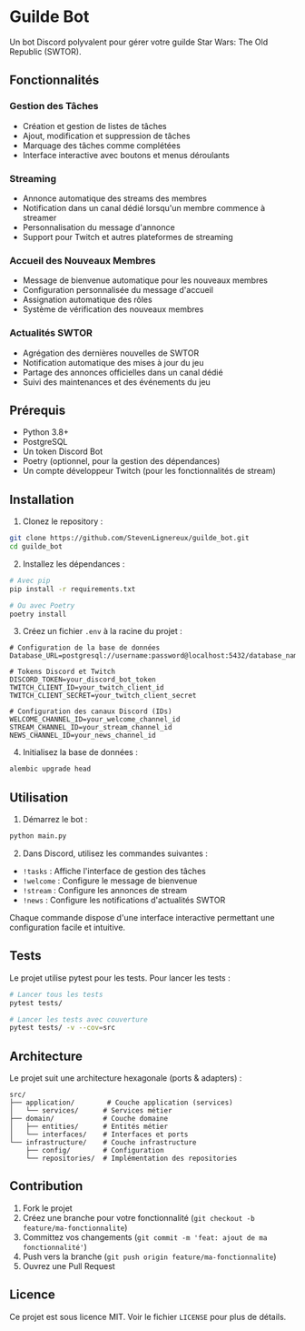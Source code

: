 # Guilde Bot

Un bot Discord polyvalent pour gérer votre guilde Star Wars: The Old Republic (SWTOR).

## Fonctionnalités

### Gestion des Tâches
- Création et gestion de listes de tâches
- Ajout, modification et suppression de tâches
- Marquage des tâches comme complétées
- Interface interactive avec boutons et menus déroulants

### Streaming
- Annonce automatique des streams des membres
- Notification dans un canal dédié lorsqu'un membre commence à streamer
- Personnalisation du message d'annonce
- Support pour Twitch et autres plateformes de streaming

### Accueil des Nouveaux Membres
- Message de bienvenue automatique pour les nouveaux membres
- Configuration personnalisée du message d'accueil
- Assignation automatique des rôles
- Système de vérification des nouveaux membres

### Actualités SWTOR
- Agrégation des dernières nouvelles de SWTOR
- Notification automatique des mises à jour du jeu
- Partage des annonces officielles dans un canal dédié
- Suivi des maintenances et des événements du jeu

## Prérequis

- Python 3.8+
- PostgreSQL
- Un token Discord Bot
- Poetry (optionnel, pour la gestion des dépendances)
- Un compte développeur Twitch (pour les fonctionnalités de stream)

## Installation

1. Clonez le repository :
```bash
git clone https://github.com/StevenLignereux/guilde_bot.git
cd guilde_bot
```

2. Installez les dépendances :
```bash
# Avec pip
pip install -r requirements.txt

# Ou avec Poetry
poetry install
```

3. Créez un fichier `.env` à la racine du projet :
```env
# Configuration de la base de données
Database_URL=postgresql://username:password@localhost:5432/database_name

# Tokens Discord et Twitch
DISCORD_TOKEN=your_discord_bot_token
TWITCH_CLIENT_ID=your_twitch_client_id
TWITCH_CLIENT_SECRET=your_twitch_client_secret

# Configuration des canaux Discord (IDs)
WELCOME_CHANNEL_ID=your_welcome_channel_id
STREAM_CHANNEL_ID=your_stream_channel_id
NEWS_CHANNEL_ID=your_news_channel_id
```

4. Initialisez la base de données :
```bash
alembic upgrade head
```

## Utilisation

1. Démarrez le bot :
```bash
python main.py
```

2. Dans Discord, utilisez les commandes suivantes :
- `!tasks` : Affiche l'interface de gestion des tâches
- `!welcome` : Configure le message de bienvenue
- `!stream` : Configure les annonces de stream
- `!news` : Configure les notifications d'actualités SWTOR

Chaque commande dispose d'une interface interactive permettant une configuration facile et intuitive.

## Tests

Le projet utilise pytest pour les tests. Pour lancer les tests :

```bash
# Lancer tous les tests
pytest tests/

# Lancer les tests avec couverture
pytest tests/ -v --cov=src
```

## Architecture

Le projet suit une architecture hexagonale (ports & adapters) :

```
src/
├── application/        # Couche application (services)
│   └── services/      # Services métier
├── domain/            # Couche domaine
│   ├── entities/      # Entités métier
│   └── interfaces/    # Interfaces et ports
└── infrastructure/    # Couche infrastructure
    ├── config/        # Configuration
    └── repositories/  # Implémentation des repositories
```

## Contribution

1. Fork le projet
2. Créez une branche pour votre fonctionnalité (`git checkout -b feature/ma-fonctionnalite`)
3. Committez vos changements (`git commit -m 'feat: ajout de ma fonctionnalité'`)
4. Push vers la branche (`git push origin feature/ma-fonctionnalite`)
5. Ouvrez une Pull Request

## Licence

Ce projet est sous licence MIT. Voir le fichier `LICENSE` pour plus de détails. 